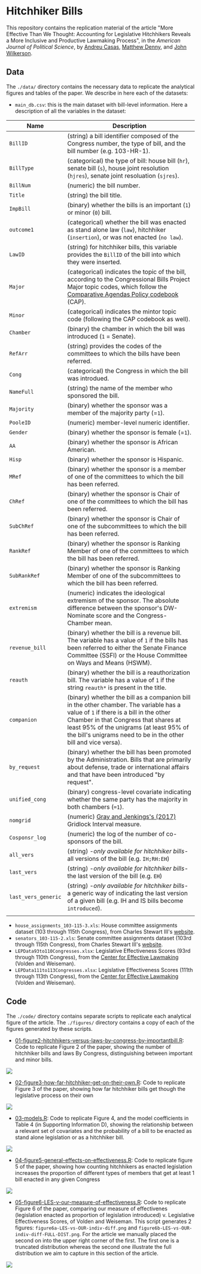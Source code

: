 # Hitchhiker Bills
This repository contains the replication material of the article "More Effective Than We Thought: Accounting for Legislative Hitchhikers Reveals a More Inclusive and Productive Lawmaking Process", in the _American Journal of Political Science_, by [Andreu Casas](http://andreucasas.com/), [Matthew Denny](http://www.mjdenny.com/), and [John Wilkerson](https://faculty.washington.edu/jwilker/Bio.pdf).


## Data
The `./data/` directory contains the necessary data to replicate the analytical figures and tables of the paper. We describe in here each of the datasets:

  - `main_db.csv`: this is the main dataset with bill-level information. Here a description of all the variables in the dataset:

| Name              | Description                                                                                                                                                                                                                                                                              |
|-------------------|------------------------------------------------------------------------------------------------------------------------------------------------------------------------------------------------------------------------------------------------------------------------------------------|
| `BillID`            |  (string) a bill identifier composed of the Congress number, the type of bill, and the bill number (e.g. 103-HR-1).                                                                                                                                                                      |
| `BillType`          | (categorical) the type of bill: house bill (`hr`), senate bill (`s`), house joint resolution (`hjres`), senate joint resoluation (`sjres`).                                                                                                                                              |
| `BillNum`           | (numeric) the bill number.                                                                                                                                                                                                                                                               |
| `Title`             | (string) the bill title.                                                                                                                                                                                                                                                                 |
| `ImpBill`           | (binary) whether the bills is an important (`1`) or minor (`0`) bill.                                                                                                                                                                                                                    |
| `outcome1`          | (categorical) whether the bill was enacted as stand alone law (`law`), hitchhiker (`insertion`), or was not enacted (`no law`).                                                                                                                                                          |
| `LawID`             | (string) for hitchhiker bills, this variable provides the `BillID` of the bill into which they were inserted.                                                                                                                                                                            |
| `Major`             | (categorical) indicates the topic of the bill, according to the Congressional Bills Project Major topic codes, which follow the [Comparative Agendas Policy codebook](https://www.comparativeagendas.net/pages/master-codebook) (CAP).                                                   |
| `Minor`             | (categorical) indicates the mintor topic code (following the CAP codebook as well).                                                                                                                                                                                                      |
| `Chamber`           | (binary) the chamber in which the bill was introduced (`1` = Senate).                                                                                                                                                                                                                    |
| `RefArr`            | (string) provides the codes of the committees to which the bills have been referred.                                                                                                                                                                                                     |
| `Cong`              | (categorical) the Congress in which the bill was introdued.                                                                                                                                                                                                                              |
| `NameFull`          | (string) the name of the member who sponsored the bill.                                                                                                                                                                                                                                  |
| `Majority`          | (binary) whether the sponsor was a member of the majority party (=`1`).                                                                                                                                                                                                                  |
| `PooleID`           | (numeric) member-level numeric identifier.                                                                                                                                                                                                                                               |
| `Gender`            | (binary) whether the sponsor is female (=`1`).                                                                                                                                                                                                                                           |
| `AA`                | (binary) whether the sponsor is African American.                                                                                                                                                                                                                                        |
| `Hisp`              | (binary) whether the sponsor is Hispanic.                                                                                                                                                                                                                                                |
| `MRef`              | (binary) whether the sponsor is a member of one of the committees to which the bill has been referred.                                                                                                                                                                                   |
| `ChRef`             | (binary) whether the sponsor is Chair of one of the committees to which the bill has been referred.                                                                                                                                                                                      |
| `SubChRef`          | (binary) whether the sponsor is Chair of one of the subcommittees to which the bill has been referred.                                                                                                                                                                                   |
| `RankRef`           | (binary) whether the sponsor is Ranking Member of one of the committees to which the bill has been referred.                                                                                                                                                                             |
| `SubRankRef`        | (binary) whether the sponsor is Ranking Member of one of the subcommittees to which the bill has been referred.                                                                                                                                                                          |
| `extremism`         | (numeric) indicates the ideological extremism of the sponsor. The absolute difference between the sponsor's DW-Nominate score and the Congress-Chamber mean.                                                                                                                             |
| `revenue_bill`      | (binary) whether the bill is a revenue bill. The variable has a value of `1` if the bills has been referred to either the Senate Finance Committee (SSFI) or the House Committee on Ways and Means (HSWM).                                                                               |
| `reauth`            | (binary) whether the bill is a reauthorization bill. The variable has a value of `1` if the string `reauth*` is present in the title.                                                                                                                                                    |
| `companion`         | (binary) whether the bill as a companion bill in the other chamber. The variable has a value of `1` if there is a bill in the other Chamber in that Congress that shares at least 95% of the unigrams (at least 95% of the bill's unigrams need to be in the other bill and vice versa). |
| `by_request`        | (binary) whether the bill has been promoted by the Administration. Bills that are primarily about defense, trade or international affairs and that have been introduced "by request".                                                                                                    |
| `unified_cong`      | (binary) congress-level covariate indicating whether the same party has the majority in both chambers (`=1`).                                                                                                                                                                            |
| `nomgrid`           | (numeric) [Gray and Jenkings's (2017)](https://www.cambridge.org/core/journals/journal-of-public-policy/article/pivotal-politics-and-the-ideological-content-of-landmark-laws/F4E72D32E886045889EED124866643C7) Gridlock Interval measure.                                               |
| `Cosponsr_log`      | (numeric) the log of the number of co-sponsors of the bill.                                                                                                                                                                                                                              |
| `all_vers`          | (string) -_only available for hitchhiker bills_- all versions of the bill (e.g. `IH;RH:EH`)                                                                                                                                                                                              |
| `last_vers`         | (string) -_only available for hitchhiker bills_- the last version of the bill (e.g. `EH`)                                                                                                                                                                                                |
| `last_vers_generic` | (string) -_only available for hitchhiker bills_- a generic way of indicating the last version of a given bill (e.g. IH and IS bills become `introduced`).                                                                                                                                |
|                   |                                                                                                                                                                                                                                                                                          |

   - `house_assignments_103-115-3.xls`: House committee assignments dataset (103 through 115th Congress), from Charles Stewart III's [website](http://web.mit.edu/17.251/www/data_page.html). 
   - `senators_103-115-2.xls`: Senate committee assignments dataset (103rd through 115th Congress), from Charles Stewart III's [website](http://web.mit.edu/17.251/www/data_page.html). 
   - `LEPData93to110Congresses.xlsx`: Legislative Effectiveness Scores (93rd through 110th Congress), from the [Center for Effective Lawmaking](https://thelawmakers.org/data-download) (Volden and Weiseman).
   - `LEPData111to113Congresses.xlsx`: Legislative Effectiveness Scores (111th through 113th Congress), from the [Center for Effective Lawmaking](https://thelawmakers.org/data-download) (Volden and Weiseman).
  
## Code
The `./code/` directory contains separate scripts to replicate each analytical figure of the article. The `./figures/` directory contains a copy of each of the figures generated by these scripts. 

  - [01-figure2-hitchhikers-versus-laws-by-congress-by-importantbill.R](https://github.com/CasAndreu/hitchhiker_bills/blob/master/code/01-figure2-hitchhikers-versus-laws-by-congress-by-importantbill.R): Code to replicate Figure 2 of the paper, showing the number of hitchhiker bills and laws By Congress, distinguishing between important and minor bills.

<img src = "https://github.com/CasAndreu/hitchhiker_bills/blob/master/figures/figure2_BW.png">

  - [02-figure3-how-far-hitchhiker-get-on-their-own.R](https://github.com/CasAndreu/hitchhiker_bills/blob/master/code/02-figure3-how-far-hitchhikers-get-on-their-own.R): Code to replicate Figure 3 of the paper, showing how far hitchhiker bills get though the legislative process on their own
<img src = "https://github.com/CasAndreu/hitchhiker_bills/blob/master/figures/figure3_BW.png">

  - [03-models.R](https://github.com/CasAndreu/hitchhiker_bills/blob/master/code/03-models.R): Code to replicate Figure 4, and the model coefficients in Table 4 (in Supporting Information D), showing the relationship between a relevant set of covariates and the probability of a bill to be enacted as stand alone legislation or as a hitchhiker bill.
  
<img src = "https://github.com/CasAndreu/hitchhiker_bills/blob/master/figures/figure4-coefficient-plot.png">

  - [04-figure5-general-effects-on-effectiveness.R](https://github.com/CasAndreu/hitchhiker_bills/blob/master/code/04-figure5-general-effect-on-effectiveness.R): Code to replicate figure 5 of the paper, showing how counting hitchhikers as enacted legislation increases the proportion of different types of members that get at least 1 bill enacted in any given Congress
 
<img src = "https://github.com/CasAndreu/hitchhiker_bills/blob/master/figures/figure5_so_what_BW.png">

  - [05-figure6-LES-v-our-measure-of-effectiveness.R](https://github.com/CasAndreu/hitchhiker_bills/blob/master/code/05-figure6-LES-v-our-measure-of-effectiveness.R): Code to replicate Figure 6 of the paper, comparing our measure of effectivenes (legislation enacted as proportion of legislation introduced) v. Legislative Effectiveness Scores, of Volden and Weiseman. This script generates 2 figures: `figure6a-LES-vs-OUR-indiv-diff.png` and `figure6b-LES-vs-OUR-indiv-diff-FULL-DIST.png`. For the article we manually placed the second on into the upper right corner of the first. The first one is a truncated distribution whereas the second one illustrate the full distribution we aim to capture in this section of the article.
 
<img src = "https://github.com/CasAndreu/hitchhiker_bills/blob/master/figures/figure6a-LES-vs-OUR-indiv-diff.png">
